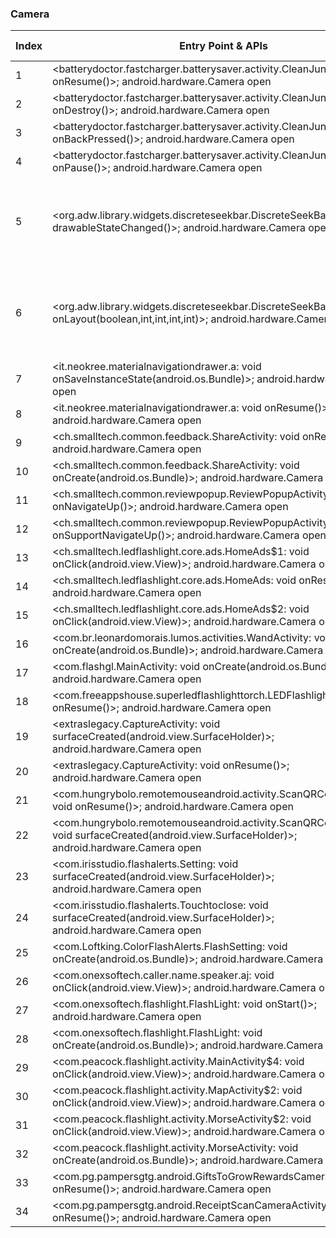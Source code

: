 ### Camera
| Index | Entry Point & APIs | Screen shot | Resource id | Label |
| ------------- | ------------- | ------------- |-------------|-------------|
| 1 | <batterydoctor.fastcharger.batterysaver.activity.CleanJunkActivity: void onResume()>; android.hardware.Camera open | ![](D:\COSMOS\output\py\Play_win8\Tools\batterydoctor.fastcharger.batterysaver\batterydoctor.fastcharger.batterysaver.activity.CleanJunkActivity.png) |  | |
| 2 | <batterydoctor.fastcharger.batterysaver.activity.CleanJunkActivity: void onDestroy()>; android.hardware.Camera open | ![](D:\COSMOS\output\py\Play_win8\Tools\batterydoctor.fastcharger.batterysaver\batterydoctor.fastcharger.batterysaver.activity.CleanJunkActivity.png) |  | |
| 3 | <batterydoctor.fastcharger.batterysaver.activity.CleanJunkActivity: void onBackPressed()>; android.hardware.Camera open | ![](D:\COSMOS\output\py\Play_win8\Tools\batterydoctor.fastcharger.batterysaver\batterydoctor.fastcharger.batterysaver.activity.CleanJunkActivity.png) |  | |
| 4 | <batterydoctor.fastcharger.batterysaver.activity.CleanJunkActivity: void onPause()>; android.hardware.Camera open | ![](D:\COSMOS\output\py\Play_win8\Tools\batterydoctor.fastcharger.batterysaver\batterydoctor.fastcharger.batterysaver.activity.CleanJunkActivity.png) |  | |
| 5 | <org.adw.library.widgets.discreteseekbar.DiscreteSeekBar: void drawableStateChanged()>; android.hardware.Camera open | ![](D:\COSMOS\output\py\Play_win8\Tools\batterydoctor.fastcharger.batterysaver\batterydoctor.fastcharger.batterysaver.activity.UnplugActivity.png) | {'2131297115': <sensitive_component.SensitiveComponent.SensitiveView object at 0x0000022085004FD0>, '2131297101': <sensitive_component.SensitiveComponent.SensitiveView object at 0x0000022085004EB8>, '2131297105': <sensitive_component.SensitiveComponent.SensitiveView object at 0x0000022085004B00>} | |
| 6 | <org.adw.library.widgets.discreteseekbar.DiscreteSeekBar: void onLayout(boolean,int,int,int,int)>; android.hardware.Camera open | ![](D:\COSMOS\output\py\Play_win8\Tools\batterydoctor.fastcharger.batterysaver\batterydoctor.fastcharger.batterysaver.activity.UnplugActivity.png) | {'2131297115': <sensitive_component.SensitiveComponent.SensitiveView object at 0x00000220850048D0>, '2131297101': <sensitive_component.SensitiveComponent.SensitiveView object at 0x0000022085004518>, '2131297105': <sensitive_component.SensitiveComponent.SensitiveView object at 0x0000022085004208>} | |
| 7 | <it.neokree.materialnavigationdrawer.a: void onSaveInstanceState(android.os.Bundle)>; android.hardware.Camera open | ![](D:\COSMOS\output\py\Play_win8\Tools\batterydoctor.fastcharger.batterysaver\it.neokree.materialnavigationdrawer.a.png) |  | |
| 8 | <it.neokree.materialnavigationdrawer.a: void onResume()>; android.hardware.Camera open | ![](D:\COSMOS\output\py\Play_win8\Tools\batterydoctor.fastcharger.batterysaver\it.neokree.materialnavigationdrawer.a.png) |  | |
| 9 | <ch.smalltech.common.feedback.ShareActivity: void onResume()>; android.hardware.Camera open | ![](D:\COSMOS\output\py\Play_win8\Tools\ch.smalltech.ledflashlight.free\ch.smalltech.common.feedback.ShareActivity.png) |  | |
| 10 | <ch.smalltech.common.feedback.ShareActivity: void onCreate(android.os.Bundle)>; android.hardware.Camera open | ![](D:\COSMOS\output\py\Play_win8\Tools\ch.smalltech.ledflashlight.free\ch.smalltech.common.feedback.ShareActivity.png) |  | |
| 11 | <ch.smalltech.common.reviewpopup.ReviewPopupActivity: boolean onNavigateUp()>; android.hardware.Camera open | ![](D:\COSMOS\output\py\Play_win8\Tools\ch.smalltech.ledflashlight.free\ch.smalltech.common.reviewpopup.ReviewPopupActivity.png) |  | |
| 12 | <ch.smalltech.common.reviewpopup.ReviewPopupActivity: boolean onSupportNavigateUp()>; android.hardware.Camera open | ![](D:\COSMOS\output\py\Play_win8\Tools\ch.smalltech.ledflashlight.free\ch.smalltech.common.reviewpopup.ReviewPopupActivity.png) |  | |
| 13 | <ch.smalltech.ledflashlight.core.ads.HomeAds$1: void onClick(android.view.View)>; android.hardware.Camera open | ![](D:\COSMOS\output\py\Play_win8\Tools\ch.smalltech.ledflashlight.free\ch.smalltech.ledflashlight.core.ads.HomeAds.png) |  | |
| 14 | <ch.smalltech.ledflashlight.core.ads.HomeAds: void onResume()>; android.hardware.Camera open | ![](D:\COSMOS\output\py\Play_win8\Tools\ch.smalltech.ledflashlight.free\ch.smalltech.ledflashlight.core.ads.HomeAds.png) |  | |
| 15 | <ch.smalltech.ledflashlight.core.ads.HomeAds$2: void onClick(android.view.View)>; android.hardware.Camera open | ![](D:\COSMOS\output\py\Play_win8\Tools\ch.smalltech.ledflashlight.free\ch.smalltech.ledflashlight.core.ads.HomeAds.png) |  | |
| 16 | <com.br.leonardomorais.lumos.activities.WandActivity: void onCreate(android.os.Bundle)>; android.hardware.Camera open | ![](D:\COSMOS\output\py\Play_win8\Tools\com.br.leonardomorais.lumos\com.br.leonardomorais.lumos.activities.WandActivity.png) |  | |
| 17 | <com.flashgl.MainActivity: void onCreate(android.os.Bundle)>; android.hardware.Camera open | ![](D:\COSMOS\output\py\Play_win8\Tools\com.flashgl\com.flashgl.MainActivity.png) |  | |
| 18 | <com.freeappshouse.superledflashlighttorch.LEDFlashlight: void onResume()>; android.hardware.Camera open | ![](D:\COSMOS\output\py\Play_win8\Tools\com.freeappshouse.superledflashlighttorch\com.freeappshouse.superledflashlighttorch.LEDFlashlight.png) |  | |
| 19 | <extraslegacy.CaptureActivity: void surfaceCreated(android.view.SurfaceHolder)>; android.hardware.Camera open | ![](D:\COSMOS\output\py\Play_win8\Tools\com.gamma.scan\extraslegacy.CaptureActivity.png) |  | |
| 20 | <extraslegacy.CaptureActivity: void onResume()>; android.hardware.Camera open | ![](D:\COSMOS\output\py\Play_win8\Tools\com.gamma.scan\extraslegacy.CaptureActivity.png) |  | |
| 21 | <com.hungrybolo.remotemouseandroid.activity.ScanQRConnectActivity: void onResume()>; android.hardware.Camera open | ![](D:\COSMOS\output\py\Play_win8\Tools\com.hungrybolo.remotemouseandroid\com.hungrybolo.remotemouseandroid.activity.ScanQRConnectActivity.png) |  | |
| 22 | <com.hungrybolo.remotemouseandroid.activity.ScanQRConnectActivity: void surfaceCreated(android.view.SurfaceHolder)>; android.hardware.Camera open | ![](D:\COSMOS\output\py\Play_win8\Tools\com.hungrybolo.remotemouseandroid\com.hungrybolo.remotemouseandroid.activity.ScanQRConnectActivity.png) |  | |
| 23 | <com.irisstudio.flashalerts.Setting: void surfaceCreated(android.view.SurfaceHolder)>; android.hardware.Camera open | ![](D:\COSMOS\output\py\Play_win8\Tools\com.irisstudio.flashalerts\com.irisstudio.flashalerts.Setting.png) |  | |
| 24 | <com.irisstudio.flashalerts.Touchtoclose: void surfaceCreated(android.view.SurfaceHolder)>; android.hardware.Camera open | ![](D:\COSMOS\output\py\Play_win8\Tools\com.irisstudio.flashalerts\com.irisstudio.flashalerts.Touchtoclose.png) |  | |
| 25 | <com.Loftking.ColorFlashAlerts.FlashSetting: void onCreate(android.os.Bundle)>; android.hardware.Camera open | ![](D:\COSMOS\output\py\Play_win8\Tools\com.Loftking.ColorFlashAlerts\com.Loftking.ColorFlashAlerts.FlashSetting.png) |  | |
| 26 | <com.onexsoftech.caller.name.speaker.aj: void onClick(android.view.View)>; android.hardware.Camera open | ![](D:\COSMOS\output\py\Play_win8\Tools\com.onexsoftech.caller.name.speaker\com.onexsoftech.caller.name.speaker.FlashTest.png) |  | |
| 27 | <com.onexsoftech.flashlight.FlashLight: void onStart()>; android.hardware.Camera open | ![](D:\COSMOS\output\py\Play_win8\Tools\com.onexsoftech.flashlight\com.onexsoftech.flashlight.FlashLight.png) |  | |
| 28 | <com.onexsoftech.flashlight.FlashLight: void onCreate(android.os.Bundle)>; android.hardware.Camera open | ![](D:\COSMOS\output\py\Play_win8\Tools\com.onexsoftech.flashlight\com.onexsoftech.flashlight.FlashLight.png) |  | |
| 29 | <com.peacock.flashlight.activity.MainActivity$4: void onClick(android.view.View)>; android.hardware.Camera open | ![](D:\COSMOS\output\py\Play_win8\Tools\com.peacock.flashlight\com.peacock.flashlight.activity.MainActivity.png) |  | |
| 30 | <com.peacock.flashlight.activity.MapActivity$2: void onClick(android.view.View)>; android.hardware.Camera open | ![](D:\COSMOS\output\py\Play_win8\Tools\com.peacock.flashlight\com.peacock.flashlight.activity.MapActivity.png) |  | |
| 31 | <com.peacock.flashlight.activity.MorseActivity$2: void onClick(android.view.View)>; android.hardware.Camera open | ![](D:\COSMOS\output\py\Play_win8\Tools\com.peacock.flashlight\com.peacock.flashlight.activity.MorseActivity.png) |  | |
| 32 | <com.peacock.flashlight.activity.MorseActivity: void onCreate(android.os.Bundle)>; android.hardware.Camera open | ![](D:\COSMOS\output\py\Play_win8\Tools\com.peacock.flashlight\com.peacock.flashlight.activity.MorseActivity.png) |  | |
| 33 | <com.pg.pampersgtg.android.GiftsToGrowRewardsCameraActivity: void onResume()>; android.hardware.Camera open | ![](D:\COSMOS\output\py\Play_win8\Tools\com.pg.pampersgtg.android\com.pg.pampersgtg.android.GiftsToGrowRewardsCameraActivity.png) |  | |
| 34 | <com.pg.pampersgtg.android.ReceiptScanCameraActivity: void onResume()>; android.hardware.Camera open | ![](D:\COSMOS\output\py\Play_win8\Tools\com.pg.pampersgtg.android\com.pg.pampersgtg.android.ReceiptScanCameraActivity.png) |  | |
